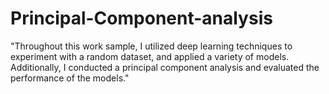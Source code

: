 # Principal-Component-analysis
"Throughout this work sample, I utilized deep learning techniques to experiment with a random dataset, and applied a variety of models. Additionally, I conducted a principal component analysis and evaluated the performance of the models."
